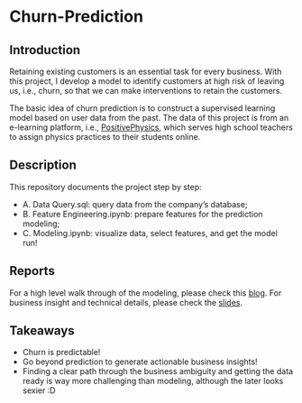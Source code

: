 # Churn-Prediction

## Introduction

Retaining existing customers is an essential task for every business. With this project, I develop a model to identify customers at high risk of leaving us, i.e., churn, so that we can make interventions to retain the customers. 

The basic idea of churn prediction is to construct a supervised learning model based on user data from the past. The data of this project is from an e-learning platform, i.e., [PositivePhysics](https://www.positivephysics.org/), which serves high school teachers to assign physics practices to their students online. 


## Description 
This repository documents the project step by step:

* A. Data Query.sql: query data from the company’s database;
* B. Feature Engineering.ipynb: prepare features for the prediction modeling;
* C. Modeling.ipynb: visualize data, select features, and get the model run!

## Reports
For a high level walk through of the modeling, please check this [blog](https://bit.ly/churn-prediction-eva-tian).
For business insight and technical details, please check the [slides](https://bit.ly/churn-prediction-slide-Eva-Tian).

## Takeaways
* Churn is predictable!
* Go beyond prediction to generate actionable business insights!
* Finding a clear path through the business ambiguity and getting the data ready is way more challenging than modeling, although the later looks sexier :D
